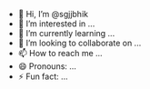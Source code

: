 - 👋 Hi, I’m @sgjjbhik
- 👀 I’m interested in ...
- 🌱 I’m currently learning ...
- 💞️ I’m looking to collaborate on ...
- 📫 How to reach me ...
- 😄 Pronouns: ...
- ⚡ Fun fact: ...

<!---
sgjjbhik/sgjjbhik is a ✨ special ✨ repository because its `README.md` (this file) appears on your GitHub profile.
You can click the Preview link to take a look at your changes.
--->
